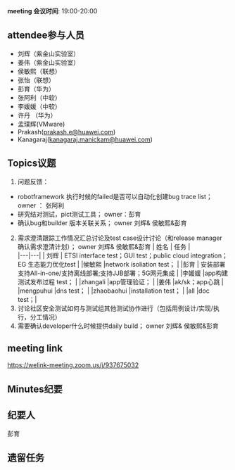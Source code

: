 **meeting 会议时间**: 19:00-20:00

## attendee参与人员
- 刘辉（紫金山实验室）
- 姜伟（紫金山实验室）
- 侯敏熙（联想）
- 张怡（联想）
- 彭育（华为）
- 张阿利（中软）
- 李媛媛（中软）
- 许丹 （华为）
- 孟璞辉(VMware)
- Prakash(prakash.e@huawei.com)
- Kanagaraj(kanagaraj.manickam@huawei.com)

## Topics议题
1. 问题反馈：
- robotframework 执行时候的failed是否可以自动化创建bug trace list； owner ： 张阿利
- 研究结对测试，pict测试工具；  owner：彭育
- 确认bug和builder 版本关联关系；  owner 刘辉& 侯敏熙&彭育
2. 需求澄清跟踪工作情况汇总讨论及test case设计讨论（和release manager 确认需求澄清计划）；  owner 刘辉& 侯敏熙&彭育
|  姓名  | 任务  |  
|---|---|
|  刘辉 | ETSI interface test；GUI test；public cloud integration；EG 生态能力优化test  |
|侯敏熙   |network isoliation test；   |
|彭育   | 安装部署支持All-in-one/支持离线部署;支持JJB部署；5G网元集成  |
|李媛媛   |app构建测试发布过程 test；   |
|zhangali   |app管理验证；   |
|姜伟   |ak/sk；app心跳   |
|mengpuhui   |dns test；   |
|zhaobaohui   |installation test； |
|all  |doc test；|              
3. 讨论社区安全测试如何与测试组其他测试协作进行（包括用例设计/实现/执行，分工情况） 
4. 需要确认developer什么时候提供daily build；   owner 刘辉& 侯敏熙&彭育

## meeting link
 https://welink-meeting.zoom.us/j/937675032
## Minutes纪要
## 纪要人
 彭育

## 遗留任务


